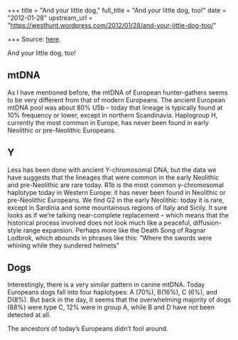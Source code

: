 +++
title = "And your little dog,"
full_title = "And your little dog, too!"
date = "2012-01-28"
upstream_url = "https://westhunt.wordpress.com/2012/01/28/and-your-little-dog-too/"

+++
Source: [here](https://westhunt.wordpress.com/2012/01/28/and-your-little-dog-too/).

And your little dog, too!

## mtDNA
As I have mentioned before, the mtDNA of European hunter-gathers seems
to be very different from that of modern Europeans. The ancient European
mtDNA pool was about 80% U5b – today that lineage is typically found at
10% frequency or lower, except in northern Scandinavia. Haplogroup H,
currently the most common in Europe, has never been found in early
Neolithic or pre-Neolithic Europeans. 

## Y
Less has been done with ancient
Y-chromosomal DNA, but the data we have suggests that the lineages that
were common in the early Neolithic and pre-Neolithic are rare today.
R1b is the most common y-chromosomal haplotype today in Western Europe:
it has never been found in Neolithic or pre-Neolithic Europeans. We
find G2 in the early Neolithic: today it is rare, except in Sardinia and
some mountainous regions of Italy and Sicily. It sure looks as if we’re
talking near-complete replacement – which means that the historical
process involved does not look much like a peaceful, diffusion-style
range expansion. Perhaps more like the Death Song of Ragnar Lodbrok,
which abounds in phrases like this: “Where the swords were whining while
they sundered helmets”

## Dogs
Interestingly, there is a very similar pattern in canine mtDNA. Today
Europeans dogs fall into four haplotypes: A (70%), B(16%), C (6%), and
D(8%). But back in the day, it seems that the overwhelming majority of
dogs (88%) were type C, 12% were in group A, while B and D have not
been detected at all.

The ancestors of today’s Europeans didn’t fool around.

